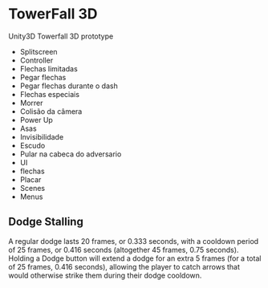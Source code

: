 # TowerFall 3D
Unity3D Towerfall 3D prototype

- Splitscreen
- Controller
- Flechas limitadas
- Pegar flechas
- Pegar flechas durante o dash
- Flechas especiais
- Morrer
- Colisão da câmera
- Power Up
 - Asas
 - Invisibilidade
 - Escudo
- Pular na cabeca do adversario
- UI
 - flechas
 - Placar
- Scenes
 - Menus


## Dodge Stalling

A regular dodge lasts 20 frames, or 0.333 seconds, with a cooldown period of 25 frames, or 0.416
seconds (altogether 45 frames, 0.75 seconds). Holding a Dodge button will extend a dodge for an
extra 5 frames (for a total of 25 frames, 0.416 seconds), allowing the player to catch arrows that
would otherwise strike them during their dodge cooldown. 

	




